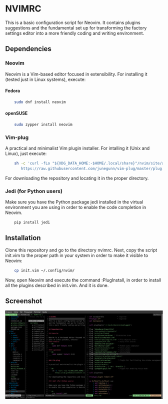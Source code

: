 # NVIMRC

This is a basic configuration script for Neovim.  It contains plugins suggestions
and the fundamental set up for transforming the factory settings editor
into a more friendly coding and writing environment.

## Dependencies

### Neovim 

Neovim is a Vim-based editor focused in extensibility. For installing it (tested
just in Linux systems), execute: 
#### Fedora 
```sh 
    sudo dnf install neovim 
```
#### openSUSE
```sh
    sudo zypper install neovim 
```

### Vim-plug

A practical and minimalist Vim plugin installer. For intalling it (Unix and Linux), just execute:

```sh 
    sh -c 'curl -fLo "${XDG_DATA_HOME:-$HOME/.local/share}"/nvim/site/autoload/plug.vim --create-dirs \
       https://raw.githubusercontent.com/junegunn/vim-plug/master/plug.vim'
```
For downloading the repository and locating it in the proper directory.

### Jedi (for Python users)

Make sure you have the Python package jedi installed in the virtual environment you are using in order
to enable the code completion in Neovim. 

```sh
    pip install jedi
```

## Installation 

Clone this repository and go to the directory nvimrc. Next, copy the script
init.vim to the proper path in your system in order to make it visible to Neovim:

```sh
    cp init.vim ~/.config/nvim/ 
```
Now, open Neovim and execute the command :PlugInstall, in order to install all the plugins
described in init.vim. And it is done. 

## Screenshot 

![A screenshot with the general features](screenshot.png)



